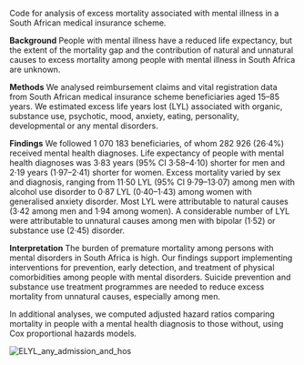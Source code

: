 Code for analysis of excess mortality associated with mental illness in a South African medical insurance scheme.

**Background** People with mental illness have a reduced life expectancy, but the extent of the mortality gap and the contribution of natural and unnatural causes to excess mortality among people with mental illness in South Africa are unknown. 

**Methods** We analysed reimbursement claims and vital registration data from South African medical insurance scheme beneficiaries aged 15–85 years. We estimated excess life years lost (LYL) associated with organic, substance use, psychotic, mood, anxiety, eating, personality, developmental or any mental disorders.

**Findings** We followed 1 070 183 beneficiaries, of whom 282 926 (26·4%) received mental health diagnoses. Life expectancy of people with mental health diagnoses was 3·83 years (95% CI 3·58–4·10) shorter for men and 2·19 years (1·97–2·41) shorter for women. Excess mortality varied by sex and diagnosis, ranging from 11·50 LYL (95% CI 9·79–13·07) among men with alcohol use disorder to 0·87 LYL (0·40–1·43) among women with generalised anxiety disorder. Most LYL were attributable to natural causes (3·42 among men and 1·94 among women). A considerable number of LYL were attributable to unnatural causes among men with bipolar (1·52) or substance use (2·45) disorder. 

**Interpretation** The burden of premature mortality among persons with mental disorders in South Africa is high. Our findings support implementing interventions for prevention, early detection, and treatment of physical comorbidities among people with mental disorders. Suicide prevention and substance use treatment programmes are needed to reduce excess mortality from unnatural causes, especially among men. 

In additional analyses, we computed adjusted hazard ratios comparing mortality in people with a mental health diagnosis to those without, using Cox proportional hazards models.

![ELYL_any_admission_and_hos](https://user-images.githubusercontent.com/59598574/213411257-4ce5cbdf-7f45-4d07-91ee-3ec6f1d53d2e.png)
